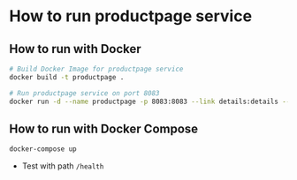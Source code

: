 # How to run productpage service

## How to run with Docker

```bash
# Build Docker Image for productpage service
docker build -t productpage .

# Run productpage service on port 8083
docker run -d --name productpage -p 8083:8083 --link details:details --link reviews:reviews --link ratings:ratings -e "DETAILS_HOSTNAME=http://details:8081" -e "RATINGS_HOSTNAME=http://ratings:8080" -e "REVIEWS_HOSTNAME=http://reviews:9080" productpage
```

## How to run with Docker Compose

```bash
docker-compose up
```

* Test with path `/health`
